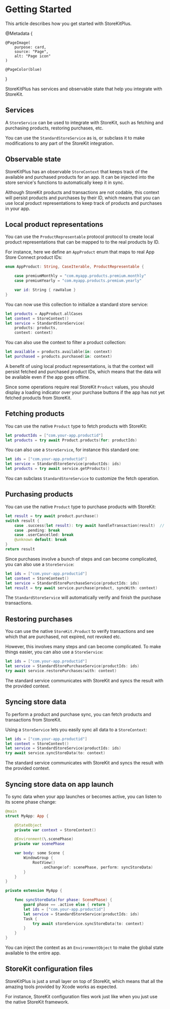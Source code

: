 # Getting Started

This article describes how you get started with StoreKitPlus.

@Metadata {

    @PageImage(
        purpose: card,
        source: "Page",
        alt: "Page icon"
    )

    @PageColor(blue)
}


StoreKitPlus has services and observable state that help you integrate with StoreKit.



## Services

A ``StoreService`` can be used to integrate with StoreKit, such as fetching and purchasing products, restoring purchases, etc. 

You can use the ``StandardStoreService`` as is, or subclass it to make modifications to any part of the StoreKit integration.



## Observable state

StoreKitPlus has an observable ``StoreContext`` that keeps track of the available and purchased products for an app. It can be injected into the store service's functions to automatically keep it in sync.

Although StoreKit products and transactions are not codable, this context will persist products and purchases by their ID, which means that you can use local product representations to keep track of products and purchases in your app.



## Local product representations

You can use the ``ProductRepresentable`` protocol protocol to create local product representations that can be mapped to to the real products by ID.

For instance, here we define an `AppProduct` enum that maps to real App Store Connect product IDs:

```swift
enum AppProduct: String, CaseIterable, ProductRepresentable {

    case premiumMonthly = "com.myapp.products.premium.monthly"
    case premiumYearly = "com.myapp.products.premium.yearly"

    var id: String { rawValue }
}
```

You can now use this collection to initialize a standard store service:

```swift
let products = AppProduct.allCases
let context = StoreContext()
let service = StandardStoreService(
    products: products, 
    context: context)
```

You can also use the context to filter a product collection:

```swift
let available = products.available(in: context)
let purchased = products.purchased(in: context)
```

A benefit of using local product representations, is that the context will persist fetched and purchased product IDs, which means that the data will be available even if the app goes offline.  

Since some operations require real StoreKit `Product` values, you should display a loading indicator over your purchase buttons if the app has not yet fetched products from StoreKit. 



## Fetching products

You can use the native `Product` type to fetch products with StoreKit:

```swift
let productIds = ["com.your-app.productid"]
let products = try await Product.products(for: productIds)
```

You can also use a ``StoreService``, for instance this standard one:

```swift
let ids = ["com.your-app.productid"]
let service = StandardStoreService(productIds: ids)
let products = try await service.getProducts()
```

You can subclass ``StandardStoreService`` to customize the fetch operation.



## Purchasing products

You can use the native `Product` type to purchase products with StoreKit:

```swift
let result = try await product.purchase()
switch result {
    case .success(let result): try await handleTransaction(result)  // This can become complicated
    case .pending: break
    case .userCancelled: break
    @unknown default: break
}
return result
```

Since purchases involve a bunch of steps and can become complicated, you can also use a ``StoreService``:

```swift
let ids = ["com.your-app.productid"]
let context = StoreContext()
let service = StandardStorePurchaseService(productIds: ids)
let result = try await service.purchase(product, syncWith: context)
```

The ``StandardStoreService`` will automatically verify and finish the purchase transactions.



## Restoring purchases

You can use the native `StoreKit.Product` to verify transactions and see which that are purchased, not expired, not revoked etc.

However, this involves many steps and can become complicated. To make things easier, you can also use a ``StoreService``:

```swift
let ids = ["com.your-app.productid"]
let service = StandardStorePurchaseService(productIds: ids)
try await service.restorePurchases(with: context)
```

The standard service communicates with StoreKit and syncs the result with the provided context.



## Syncing store data

To perform a product and purchase sync, you can fetch products and transactions from StoreKit.

Using a ``StoreService`` lets you easily sync all data to a ``StoreContext``:

```swift
let ids = ["com.your-app.productid"]
let context = StoreContext()
let service = StandardStoreService(productIds: ids)
try await service.syncStoreData(to: context)
```

The standard service communicates with StoreKit and syncs the result with the provided context.



## Syncing store data on app launch

To sync data when your app launches or becomes active, you can listen to its scene phase change:

```swift
@main
struct MyApp: App {

    @StateObject
    private var context = StoreContext()

    @Environment(\.scenePhase)
    private var scenePhase

    var body: some Scene {
        WindowGroup {
            RootView()
                .onChange(of: scenePhase, perform: syncStoreData)
        }
    }
}

private extension MyApp {

    func syncStoreData(for phase: ScenePhase) {
        guard phase == .active else { return }
        let ids = ["com.your-app.productid"]
        let service = StandardStoreService(productIds: ids)
        Task {
            try await storeService.syncStoreData(to: context)
        }
    }
}
```

You can inject the context as an `EnvironmentObject` to make the global state available to the entire app.



## StoreKit configuration files

StoreKitPlus is just a small layer on top of StoreKit, which means that all the amazing tools provided by Xcode works as expected. 

For instance, StoreKit configuration files work just like when you just use the native StoreKit framework.
